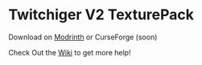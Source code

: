# Twitchiger V2 TexturePack

Download on [Modrinth](https://modrinth.com/resourcepack/twitchiger-v2) or CurseForge (soon)

Check Out the [Wiki](https://github.com/devTwitchiger/twitchiger-v2/wiki) to get more help!

